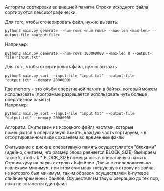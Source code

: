 Алгоритм сортировки во внешней памяти.
Строки исходного файла сортируются лексикографически.

Для того, чтобы сгенерировать файл, нужно вызвать:
```
python3 main.py generate --num-rows <num-rows> --max-len <max-len> --output-file <output-file>
```
Например:
```
python3 main.py generate --num-rows 100000000 --max-len 8 --output-file "input.txt"
```

Для того, чтобы отсортировать файл, нужно вызвать:
```
python3 main.py sort --input-file "input.txt" --output-file "output.txt" --memory 20000000
```
Где memory - это объём оперативной памяти в байтах, который можем использовать (программе разрешается использовать чуть больше оперативной памяти)   
Например:
```
python3 main.py sort --input-file "input.txt" --output-file "output.txt" --memory 20000000
```

Алгоритм:
Считываем из исходного файла частями, которые помещаются в оперативную память, 
каждую часть сортируем, и в отсортированном виде сохраняем во временные файлы

Считывание с диска в оперативную память осуществляется "блоками" (идейно, считаем, что размер блока равняется BLOCK_SIZE) 
Выбираем такое k, чтобы k * BLOCK_SIZE помещалось в оперативную память.
Строим кучу на первых строках k-файлов.
Дальше последовательно извлекаем минимум, при этом считывая следующую строку из файла, из которого был минимум,
таким образом осуществляем k-путевое слияние временных файлов.
Осуществляем такую операцию до тех пор, пока не останется один файл
